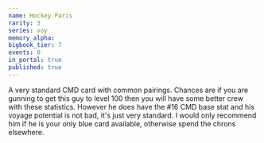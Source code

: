 ```yaml
---
name: Hockey Paris
rarity: 3
series: voy
memory_alpha:
bigbook_tier: 7
events: 0
in_portal: true
published: true
---
```


A very standard CMD card with common pairings. Chances are if you are gunning to get this guy to level 100 then you will have some better crew with these statistics. However he does have the #16 CMD base stat and his voyage potential is not bad, it's just very standard. I would only recommend him if he is your only blue card available, otherwise spend the chrons elsewhere.
